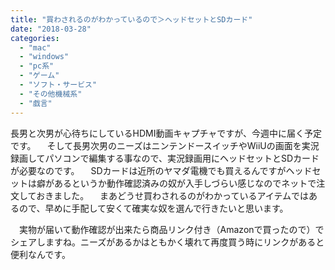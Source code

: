 ```yaml
---
title: "買わされるのがわかっているので＞ヘッドセットとSDカード"
date: "2018-03-28"
categories: 
  - "mac"
  - "windows"
  - "pc系"
  - "ゲーム"
  - "ソフト・サービス"
  - "その他機械系"
  - "戯言"
---
```


長男と次男が心待ちにしているHDMI動画キャプチャですが、今週中に届く予定です。 　そして長男次男のニーズはニンテンドースイッチやWiiUの画面を実況録画してパソコンで編集する事なので、実況録画用にヘッドセットとSDカードが必要なのです。 　SDカードは近所のヤマダ電機でも買えるんですがヘッドセットは癖があるというか動作確認済みの奴が入手しづらい感じなのでネットで注文しておきました。 　まあどうせ買わされるのがわかっているアイテムではあるので、早めに手配して安くて確実な奴を選んで行きたいと思います。

　実物が届いて動作確認が出来たら商品リンク付き（Amazonで買ったので）でシェアしますね。ニーズがあるかはともかく壊れて再度買う時にリンクがあると便利なんです。
